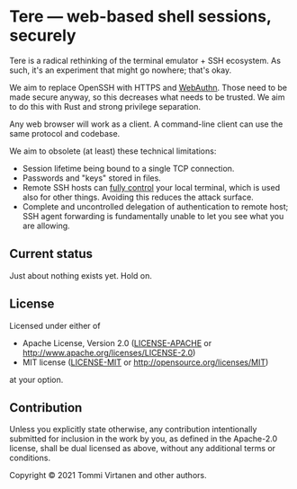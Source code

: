 # Tere — web-based shell sessions, securely

Tere is a radical rethinking of the terminal emulator + SSH ecosystem.
As such, it's an experiment that might go nowhere; that's okay.

We aim to replace OpenSSH with HTTPS and [WebAuthn](https://webauthn.guide/).
Those need to be made secure anyway, so this decreases what needs to be trusted.
We aim to do this with Rust and strong privilege separation.

Any web browser will work as a client.
A command-line client can use the same protocol and codebase.

We aim to obsolete (at least) these technical limitations:

- Session lifetime being bound to a single TCP connection.
- Passwords and "keys" stored in files.
- Remote SSH hosts can [fully control](https://www.win.tue.nl/~aeb/linux/hh/hh-5.html#ss5.2) your local terminal, which is used also for other things. Avoiding this reduces the attack surface.
- Complete and uncontrolled delegation of authentication to remote host; SSH agent forwarding is fundamentally unable to let you see what you are allowing.


## Current status

Just about nothing exists yet.
Hold on.


## License

Licensed under either of

 * Apache License, Version 2.0 ([LICENSE-APACHE](LICENSE-APACHE) or http://www.apache.org/licenses/LICENSE-2.0)
 * MIT license ([LICENSE-MIT](LICENSE-MIT) or http://opensource.org/licenses/MIT)

at your option.


## Contribution

Unless you explicitly state otherwise, any contribution intentionally submitted for inclusion in the work by you, as defined in the Apache-2.0 license, shall be
dual licensed as above, without any additional terms or conditions.

Copyright © 2021 Tommi Virtanen and other authors.
